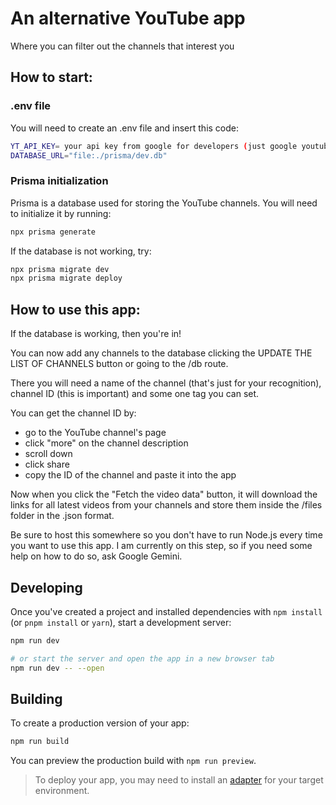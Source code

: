 # An alternative YouTube app

Where you can filter out the channels that interest you

## How to start:

### .env file

You will need to create an .env file and insert this code:

```bash
YT_API_KEY= your api key from google for developers (just google youtube api key)
DATABASE_URL="file:./prisma/dev.db"
```

### Prisma initialization

Prisma is a database used for storing the YouTube channels. You will need to initialize it by running:

```bash
npx prisma generate
```

If the database is not working, try:

```bash
npx prisma migrate dev
npx prisma migrate deploy
```

## How to use this app:

If the database is working, then you're in!

You can now add any channels to the database clicking the UPDATE THE LIST OF CHANNELS button or going to the /db route.

There you will need a name of the channel (that's just for your recognition), channel ID (this is important) and some one tag you can set.

You can get the channel ID by:

- go to the YouTube channel's page
- click "more" on the channel description
- scroll down
- click share
- copy the ID of the channel and paste it into the app

Now when you click the "Fetch the video data" button, it will download the links for all latest videos from your channels and store them inside the /files folder in the .json format.

Be sure to host this somewhere so you don't have to run Node.js every time you want to use this app. I am currently on this step, so if you need some help on how to do so, ask Google Gemini.

## Developing

Once you've created a project and installed dependencies with `npm install` (or `pnpm install` or `yarn`), start a development server:

```bash
npm run dev

# or start the server and open the app in a new browser tab
npm run dev -- --open
```

## Building

To create a production version of your app:

```bash
npm run build
```

You can preview the production build with `npm run preview`.

> To deploy your app, you may need to install an [adapter](https://kit.svelte.dev/docs/adapters) for your target environment.
